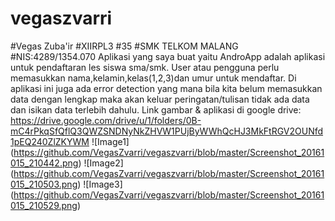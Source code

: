 # vegaszvarri
#Vegas Zuba'ir
#XIIRPL3
#35
#SMK TELKOM MALANG
#NIS:4289/1354.070
Aplikasi yang saya buat yaitu AndroApp adalah aplikasi untuk pendaftaran les siswa sma/smk.
User atau pengguna perlu memasukkan nama,kelamin,kelas(1,2,3)dan umur untuk mendaftar.
Di aplikasi ini juga ada error detection yang mana bila kita belum memasukkan data dengan lengkap maka akan keluar peringatan/tulisan tidak ada data dan isikan data terlebih dahulu.
Link gambar & aplikasi di google drive:
https://drive.google.com/drive/u/1/folders/0B-mC4rPkqSfQflQ3QWZSNDNyNkZHVW1PUjByWWhQcHJ3MkFtRGV2OUNfd1pEQ240ZlZKYWM
![Image1]
(https://github.com/VegasZvarri/vegaszvarri/blob/master/Screenshot_20161015_210442.png)
![Image2]
(https://github.com/VegasZvarri/vegaszvarri/blob/master/Screenshot_20161015_210503.png)
![Image3]
(https://github.com/VegasZvarri/vegaszvarri/blob/master/Screenshot_20161015_210529.png)
